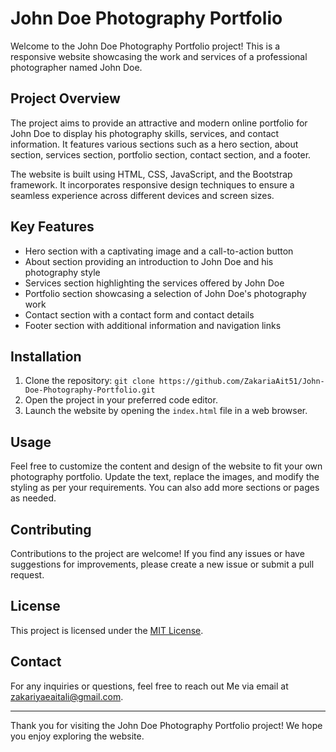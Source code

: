 # John Doe Photography Portfolio

Welcome to the John Doe Photography Portfolio project! This is a responsive website showcasing the work and services of a professional photographer named John Doe.

## Project Overview

The project aims to provide an attractive and modern online portfolio for John Doe to display his photography skills, services, and contact information. It features various sections such as a hero section, about section, services section, portfolio section, contact section, and a footer.

The website is built using HTML, CSS, JavaScript, and the Bootstrap framework. It incorporates responsive design techniques to ensure a seamless experience across different devices and screen sizes.

## Key Features

- Hero section with a captivating image and a call-to-action button
- About section providing an introduction to John Doe and his photography style
- Services section highlighting the services offered by John Doe
- Portfolio section showcasing a selection of John Doe's photography work
- Contact section with a contact form and contact details
- Footer section with additional information and navigation links

## Installation

1. Clone the repository: `git clone https://github.com/ZakariaAit51/John-Doe-Photography-Portfolio.git`
2. Open the project in your preferred code editor.
3. Launch the website by opening the `index.html` file in a web browser.

## Usage

Feel free to customize the content and design of the website to fit your own photography portfolio. Update the text, replace the images, and modify the styling as per your requirements. You can also add more sections or pages as needed.

## Contributing

Contributions to the project are welcome! If you find any issues or have suggestions for improvements, please create a new issue or submit a pull request.

## License

This project is licensed under the [MIT License](LICENSE).

## Contact

For any inquiries or questions, feel free to reach out Me via email at zakariyaeaitali@gmail.com.

---

Thank you for visiting the John Doe Photography Portfolio project! We hope you enjoy exploring the website.

